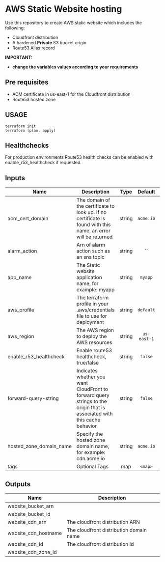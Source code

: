 # AWS Static Website hosting

Use this repository to create AWS static website which includes the following:  
- Cloudfront distribution  
- A hardened **Private** S3 bucket origin  
- Route53 Alias record

**IMPORTANT:** 
- **change the variables values according to your requirements**

## Pre requisites
- ACM certificate in us-east-1 for the Cloudfront distribution
- Route53 hosted zone

## USAGE

```
terraform init
terraform [plan, apply]
```


## Healthchecks

For production environments Route53 health checks can be enabled with enable_r53_healthcheck if requested.

## Inputs

| Name | Description | Type | Default | Required |
|------|-------------|:----:|:-----:|:-----:|
| acm_cert_domain | The domain of the certificate to look up. If no certificate is found with this name, an error will be returned | string | `acme.io` | no |
| alarm_action | Arn of alarm action such as an sns topic | string | `` | no |
| app_name | The Static website application name, for example: myapp | string | `myapp` | no |
| aws_profile | The terraform profile in your .aws/credentials file to use for deployment | string | `default` | no |
| aws_region | The AWS region to deploy the AWS resources | string | `us-east-1` | no |
| enable_r53_healthcheck | Enable route53 healthcheck, true/false | string | `false` | no |
| forward-query-string | Indicates whether you want CloudFront to forward query strings to the origin that is associated with this cache behavior | string | `false` | no |
| hosted_zone_domain_name | Specify the hosted zone domain name, for example: cdn.acme.io | string | `acme.io` | no |
| tags | Optional Tags | map | `<map>` | no |

## Outputs

| Name | Description |
|------|-------------|
| website_bucket_arn |  |
| website_bucket_id |  |
| website_cdn_arn | The cloudfront distribution ARN |
| website_cdn_hostname | The cloudfront distribution domain name |
| website_cdn_id | The cloudfront distribution id |
| website_cdn_zone_id |  |


